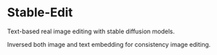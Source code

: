# Stable-Edit 

Text-based real image editing with stable diffusion models.

Inversed both image and text embedding for consistency image editing.


